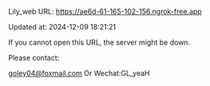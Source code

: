 Lily_web URL: https://ae6d-61-165-102-156.ngrok-free.app

Updated at: 2024-12-09 18:21:21

If you cannot open this URL, the server might be down.

Please contact: 

goley04@foxmail.com Or Wechat:GL_yeaH